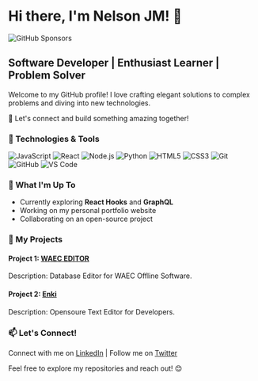 # Hi there, I'm Nelson JM! 👋
![GitHub Sponsors](https://img.shields.io/github/sponsors/ceonmintoh?style=plastic&logo=Github)
## Software Developer | Enthusiast Learner | Problem Solver

Welcome to my GitHub profile! I love crafting elegant solutions to complex problems and diving into new technologies.

🌟 Let's connect and build something amazing together!

### 🚀 Technologies & Tools
![JavaScript](https://img.shields.io/badge/-JavaScript-black?style=flat&logo=javascript&logoColor=yellow)
![React](https://img.shields.io/badge/-React-black?style=flat&logo=react&logoColor=blue)
![Node.js](https://img.shields.io/badge/-Node.js-black?style=flat&logo=node.js&logoColor=green)
![Python](https://img.shields.io/badge/-Python-black?style=flat&logo=python&logoColor=blue)
![HTML5](https://img.shields.io/badge/-HTML5-black?style=flat&logo=html5&logoColor=orange)
![CSS3](https://img.shields.io/badge/-CSS3-black?style=flat&logo=css3&logoColor=blue)
![Git](https://img.shields.io/badge/-Git-black?style=flat&logo=git)
![GitHub](https://img.shields.io/badge/-GitHub-black?style=flat&logo=github)
![VS Code](https://img.shields.io/badge/-VS%20Code-black?style=flat&logo=visual-studio-code&logoColor=blue)

### 🌱 What I'm Up To

- Currently exploring **React Hooks** and **GraphQL**
- Working on my personal portfolio website
- Collaborating on an open-source project

### 📂 My Projects

#### Project 1: [WAEC EDITOR](link-to-project)
Description: Database Editor for WAEC Offline Software.

#### Project 2: [Enki](link-to-project)
Description: Opensoure Text Editor for Developers.

### 📫 Let's Connect!

Connect with me on [LinkedIn]([https://www.linkedin.com/in/ceonmintoh/]) | Follow me on [Twitter]([https://www.linkedin.com/in/ceonmintoh/])

Feel free to explore my repositories and reach out! 😊

